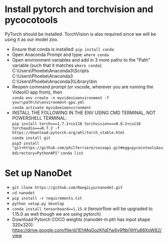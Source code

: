 # Install pytorch and torchvision and pycocotools

PyTorch should be installed. TorchVision is also required since we will be using it as our model zoo.
* Ensure that conda is installed: `pip install conda`
* Open Anaconda Prompt and type: `where conda`
* Open environment variables and add in 3 more paths to the "Path" variable (such that it matches `where conda`):  
	C:\Users\Phoebe\Anaconda3\Scripts  
	C:\Users\Phoebe\Anaconda3  
	C:\Users\Phoebe\Anaconda3\Library\bin  
* Reopen command prompt (or vscode, wherever you are running the VideoIO app from), then  
	`conda env create -n myvideoioenvironment -f your\path\to\environment-gpu.yml`    
	`conda activate myvidoeioenvironment`  
* INSTALL THE FOLLOWING IN THE ENV USING CMD TERMINAL, NOT POWERSHELL TERMINAL:  
	`pip install torch===1.7.1+cu110 torchvision===0.8.2+cu110 torchaudio===0.7.2 -f https://download.pytorch.org/whl/torch_stable.html`  
    `conda install git`  
	`pip3 install "git+https://github.com/philferriere/cocoapi.git#egg=pycocotools&subdirectory=PythonAPI"` 
    `conda list`

# Set up NanoDet
* `git clone https://github.com/RangiLyu/nanodet.git`
* `cd nanodet`
* `pip install -r requirements.txt`
* `python setup.py develop`
* `conda install tensorboard==1.15.0` (tensorflow will be upgraded to 1.15.0 as well though we are using pytorch)
* Download Pytorch COCO weights (nanodet-m.pth has input shape  320x320): https://drive.google.com/file/d/1EhMqGozKfqEfw8y9ftbi1jhYu86XoW62/view



